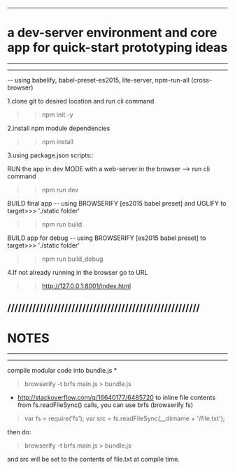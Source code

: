 --------------------
# a dev-server environment and core app for quick-start prototyping ideas
--------------------
--------------------
-- using babelify, babel-preset-es2015, lite-server, npm-run-all (cross-browser)

1.clone git to desired location and run cli command
>> npm init -y

2.install npm module dependencies
>> npm install

3.using package.json scripts::

RUN the app in dev MODE with a web-server in the browser --> run cli command
>> npm run dev

BUILD final app -- using BROWSERIFY [es2015 babel preset] and UGLIFY to target>>> './static folder'
>> npm run build

BUILD app for debug -- using BROWSERIFY [es2015 babel preset] to target>>> './static folder'
>> npm run build_debug

4.If not already running in the browser go to URL
>> http://127.0.0.1:8001/index.html



//////////////////////////////////////////////////////
-------------------
# NOTES
--------------------
--------------------
compile modular code into bundle.js *
>browserify -t brfs main.js > bundle.js

* http://stackoverflow.com/q/16640177/6485720
to inline file contents from fs.readFileSync() calls, you can use brfs (browserify fs)

>var fs = require('fs');
var src = fs.readFileSync(__dirname + '/file.txt');

then do:

>browserify -t brfs main.js > bundle.js

and src will be set to the contents of file.txt at compile time.